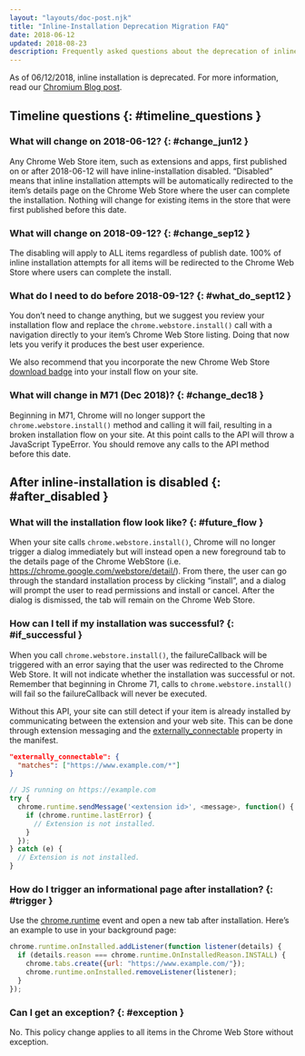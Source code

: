 ```yaml
---
layout: "layouts/doc-post.njk"
title: "Inline-Installation Deprecation Migration FAQ"
date: 2018-06-12
updated: 2018-08-23
description: Frequently asked questions about the deprecation of inline installations for Chrome Extensions.
---
```


As of 06/12/2018, inline installation is deprecated. For more information, read our [Chromium Blog
post][1].

## Timeline questions {: #timeline_questions }

### What will change on 2018-06-12? {: #change_jun12 }

Any Chrome Web Store item, such as extensions and apps, first published on or after 2018-06-12 will
have inline-installation disabled. “Disabled” means that inline installation attempts will be
automatically redirected to the item’s details page on the Chrome Web Store where the user can
complete the installation. Nothing will change for existing items in the store that were first
published before this date.

### What will change on 2018-09-12? {: #change_sep12 }

The disabling will apply to ALL items regardless of publish date. 100% of inline installation
attempts for all items will be redirected to the Chrome Web Store where users can complete the
install.

### What do I need to do before 2018-09-12? {: #what_do_sept12 }

You don’t need to change anything, but we suggest you review your installation flow and replace the
`chrome.webstore.install()` call with a navigation directly to your item’s Chrome Web Store listing.
Doing that now lets you verify it produces the best user experience.

We also recommend that you incorporate the new Chrome Web Store [download badge][2] into your
install flow on your site.

### What will change in M71 (Dec 2018)? {: #change_dec18 }

Beginning in M71, Chrome will no longer support the `chrome.webstore.install()` method and calling
it will fail, resulting in a broken installation flow on your site. At this point calls to the API
will throw a JavaScript TypeError. You should remove any calls to the API method before this date.

## After inline-installation is disabled {: #after_disabled }

### What will the installation flow look like? {: #future_flow }

When your site calls `chrome.webstore.install()`, Chrome will no longer trigger a dialog immediately
but will instead open a new foreground tab to the details page of the Chrome WebStore (i.e.
https://chrome.google.com/webstore/detail/<item-id>). From there, the user can go through the
standard installation process by clicking “install”, and a dialog will prompt the user to read
permissions and install or cancel. After the dialog is dismissed, the tab will remain on the Chrome
Web Store.

### How can I tell if my installation was successful? {: #if_successful }

When you call `chrome.webstore.install()`, the failureCallback will be triggered with an error
saying that the user was redirected to the Chrome Web Store. It will not indicate whether the
installation was successful or not. Remember that beginning in Chrome 71, calls to
`chrome.webstore.install()` will fail so the failureCallback will never be executed.

Without this API, your site can still detect if your item is already installed by communicating
between the extension and your web site. This can be done through extension messaging and the
[externally_connectable][3] property in the manifest.

```json
"externally_connectable": {
  "matches": ["https://www.example.com/*"]
}
```

```js
// JS running on https://example.com
try {
  chrome.runtime.sendMessage('<extension id>', <message>, function() {
    if (chrome.runtime.lastError) {
      // Extension is not installed.
    }
  });
} catch (e) {
  // Extension is not installed.
}
```

### How do I trigger an informational page after installation? {: #trigger }

Use the [chrome.runtime][4] event and open a new tab after installation. Here’s an example to use in
your background page:

```js
chrome.runtime.onInstalled.addListener(function listener(details) {
  if (details.reason === chrome.runtime.OnInstalledReason.INSTALL) {
    chrome.tabs.create({url: "https://www.example.com/"});
    chrome.runtime.onInstalled.removeListener(listener);
  }
});
```

### Can I get an exception? {: #exception }

No. This policy change applies to all items in the Chrome Web Store without exception.

[1]: https://blog.chromium.org/2018/06/improving-extension-transparency-for.html
[2]: /webstore/branding#badge
[3]: /docs/extensions/messaging#external-webpage
[4]: /docs/extensions/runtime#event-onInstalled
